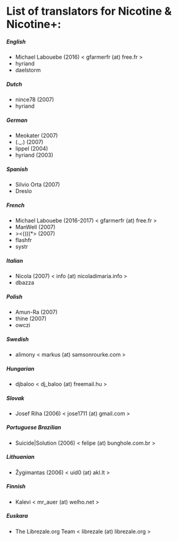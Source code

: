 # List of translators for Nicotine & Nicotine+:

##### English
 * Michael Labouebe (2016) < gfarmerfr (at) free.fr >
 * hyriand
 * daelstorm

##### Dutch
 * nince78 (2007)
 * hyriand

##### German
 * Meokater (2007)
 * (.\_.) (2007)
 * lippel (2004)
 * hyriand (2003)

##### Spanish
 * Silvio Orta (2007)
 * Dreslo

##### French
 * Michael Labouebe (2016-2017) < gfarmerfr (at) free.fr >
 * ManWell (2007)
 * \><((((\*> (2007)
 * flashfr
 * systr

##### Italian
 * Nicola (2007) < info (at) nicoladimaria.info >
 * dbazza

##### Polish
 * Amun-Ra (2007)
 * thine (2007)
 * owczi

##### Swedish
 * alimony < markus (at) samsonrourke.com >

##### Hungarian
 * djbaloo < dj_baloo (at) freemail.hu >

##### Slovak
 * Josef Riha (2006) < jose1711 (at) gmail.com >

##### Portuguese Brazilian
 * Suicide|Solution (2006) < felipe (at) bunghole.com.br >

##### Lithuanian
 * Žygimantas (2006) < uid0 (at) akl.lt >

##### Finnish
 * Kalevi < mr_auer (at) welho.net >

##### Euskara
 * The Librezale.org Team < librezale (at) librezale.org >
